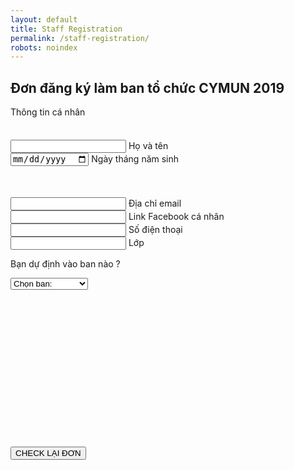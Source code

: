 ```yaml
---
layout: default
title: Staff Registration
permalink: /staff-registration/
robots: noindex
---
```

<h2>Đơn đăng ký làm ban tổ chức CYMUN 2019</h2>
Thông tin cá nhân
<form method="POST" action="https://formspree.io/cymun2019.official@gmail.com">
  <textarea name="Loại đơn" style="visibility: hidden;">BAN TỔ CHỨC</textarea>
	   <div class="group">      
    <input type="text" required name="Họ và tên">
      <span class="highlight"></span>
      <span class="bar"></span>
     <label>Họ và tên</label>
   </div>

   <div class="group">      
<input type="date" class="form-control" id="Date of birth" name="Ngày tháng năm sinh" placeholder="Date of Birth">
      <span class="highlight"></span>
      <span class="bar"></span>
     <label>Ngày tháng năm sinh</label>
   </div>


  <div class="group" style="margin-top: 50">      
    <input type="text" required name="Email">
      <span class="highlight"></span>
      <span class="bar"></span>
     <label>Địa chỉ email</label>
   </div>
     <div class="group">      
    <input type="text" required name="Facebook link">
      <span class="highlight"></span>
      <span class="bar"></span>
     <label>Link Facebook cá nhân</label>
   </div>
     <div class="group">      
    <input type="number" required name="SĐT">
      <span class="highlight"></span>
      <span class="bar"></span>
     <label>Số điện thoại</label>
   </div>   
        <div class="group">      
    <input type="text" required name="Lớp">
      <span class="highlight"></span>
      <span class="bar"></span>
     <label>Lớp</label>
   </div>   
     <p>Bạn dự định vào ban nào ?</p>
<div class="custom-select" style="width:340px; margin-bottom:22px;" >
  <select name="Ban" id="select1">
    <option value="none">Chọn ban:</option>
    <option value="Media">Ban media</option>
    <option value="Design">Ban design</option>
    <option value="4">Ban nội dung</option>
    <option value="Tài chính">Ban tài chính</option>
    <option value="Đối ngoại">Ban đối ngoại</option>
    <option value="Truyền thông">Ban truyền thông</option>
  </select>
</div>
<div id="bannoidung" style="visibility: hidden;">
<p>Câu hỏi ban nội dung: Express your opinions on a global issue and suggest some solutions to it?</p>
  <textarea name="Câu hỏi ban nội dung"></textarea>
</div>
<br>

<SCRIPT>

function message() {

var s = document.getElementById('select1');
var item1 = s.options[s.selectedIndex].value;
var item2 = document.getElementById('bannoidung').style.visibility;

if (item1 == 4) {
document.getElementById("check_fail").style.visibility = "visible"; 
  document.getElementById("bannoidung").style.visibility = "visible";
if (item2 == "visible") {
document.getElementById("check_fail").style.visibility = "hidden"; 
document.getElementById("check_done").style.visibility = "visible"; 
document.getElementById("button2").style.visibility = "visible"; 
document.getElementById("button").style.visibility = "hidden";
}
}
else {
document.getElementById("check_done").style.visibility = "visible"; 
document.getElementById("button2").style.visibility = "visible"; 
document.getElementById("button").style.visibility = "hidden"; 
}
}

</SCRIPT>
<p style="visibility: hidden; color: green;" id="check_done">Đơn của bạn hợp lệ và sẵn sàng để gửi!</p>
<p style="visibility: hidden; color: red;" id="check_fail">Đơn của bạn chưa sẵn sàng để gửi! Vui lòng trả lời câu hỏi dành cho phần ban nội dung.</p>
<button style="visibility: hidden;" class="btn btn-white btn-animation-1 trigger" type="submit" id="button2">GỬI ĐƠN!</button>
</form>
<button style="display: block;" class="btn btn-white btn-animation-1" id="button" onclick="message()">CHECK LẠI ĐƠN</button>
